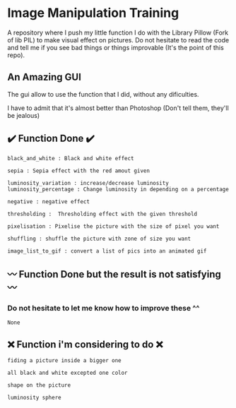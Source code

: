 ﻿# Image Manipulation Training

A repository where I push my little function I do with the Library Pillow (Fork of lib PIL) to make visual effect on pictures. Do not hesitate to read the code and tell me if you see bad things or things improvable (It's the point of this repo).

## An Amazing GUI

The gui allow to use the function that I did, without any dificulties.

I have to admit that it's almost better than Photoshop (Don't tell them, they'll be jealous)

## ✔️ Function Done ✔️

    black_and_white : Black and white effect
   
    sepia : Sepia effect with the red amout given
 
    luminosity_variation : increase/decrease luminosity
    luminosity_percentage : Change luminosity in depending on a percentage
  
    negative : negative effect

    thresholding :  Thresholding effect with the given threshold

    pixelisation : Pixelise the picture with the size of pixel you want

    shuffling : shuffle the picture with zone of size you want
    
    image_list_to_gif : convert a list of pics into an animated gif

## 〰️ Function Done but the result is not satisfying 〰️

### Do not hesitate to let me know how to improve these ^^

    None

## ❌ Function i'm considering to do ❌

    fiding a picture inside a bigger one
 
    all black and white excepted one color
   
    shape on the picture
 
    luminosity sphere
  
